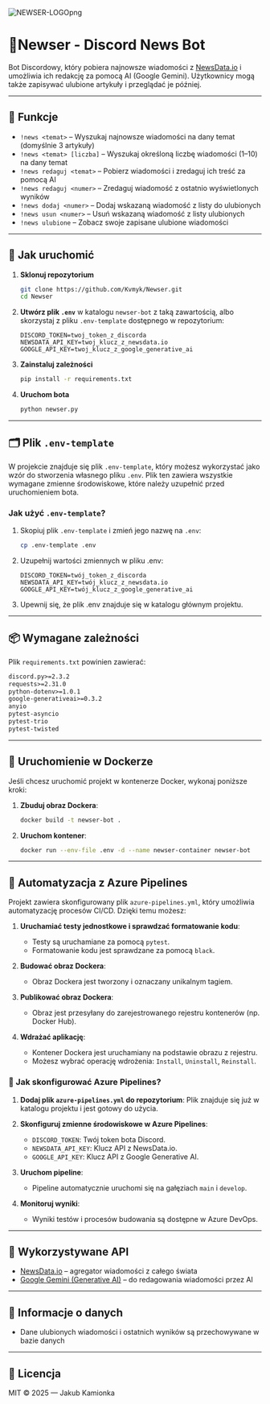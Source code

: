 ![NEWSER-LOGOpng](https://github.com/user-attachments/assets/dc38e2ed-4970-45d8-b8a7-93e7aa7a459a)
# 🤖Newser - Discord News Bot

Bot Discordowy, który pobiera najnowsze wiadomości z [NewsData.io](https://newsdata.io) i umożliwia ich redakcję za pomocą AI (Google Gemini). Użytkownicy mogą także zapisywać ulubione artykuły i przeglądać je później.

---

## 🧩 Funkcje

- `!news <temat>` – Wyszukaj najnowsze wiadomości na dany temat (domyślnie 3 artykuły)
- `!news <temat> [liczba]` – Wyszukaj określoną liczbę wiadomości (1–10) na dany temat
- `!news redaguj <temat>` – Pobierz wiadomości i zredaguj ich treść za pomocą AI
- `!news redaguj <numer>` – Zredaguj wiadomość z ostatnio wyświetlonych wyników
- `!news dodaj <numer>` – Dodaj wskazaną wiadomość z listy do ulubionych
- `!news usun <numer>` – Usuń wskazaną wiadomość z listy ulubionych
- `!news ulubione` – Zobacz swoje zapisane ulubione wiadomości

---

## 🚀 Jak uruchomić

1. **Sklonuj repozytorium**
   ```bash
   git clone https://github.com/Kvmyk/Newser.git
   cd Newser
   ```

2. **Utwórz plik `.env`** w katalogu `newser-bot` z taką zawartością, albo skorzystaj z pliku `.env-template` dostępnego w repozytorium:
   ```env
   DISCORD_TOKEN=twoj_token_z_discorda
   NEWSDATA_API_KEY=twoj_klucz_z_newsdata.io
   GOOGLE_API_KEY=twoj_klucz_z_google_generative_ai
   ```

3. **Zainstaluj zależności**
   ```bash
   pip install -r requirements.txt
   ```

4. **Uruchom bota**
   ```bash
   python newser.py
   ```

---

## 🗂️ Plik `.env-template`

W projekcie znajduje się plik `.env-template`, który możesz wykorzystać jako wzór do stworzenia własnego pliku `.env`. Plik ten zawiera wszystkie wymagane zmienne środowiskowe, które należy uzupełnić przed uruchomieniem bota.

### Jak użyć `.env-template`?

1. Skopiuj plik `.env-template` i zmień jego nazwę na `.env`:
   ```bash
   cp .env-template .env
   ```
2. Uzupełnij wartości zmiennych w pliku .env:
   ```
   DISCORD_TOKEN=twój_token_z_discorda
   NEWSDATA_API_KEY=twój_klucz_z_newsdata.io
   GOOGLE_API_KEY=twój_klucz_z_google_generative_ai
   ```
3. Upewnij się, że plik .env znajduje się w katalogu głównym projektu.
---

## 📦 Wymagane zależności

Plik `requirements.txt` powinien zawierać:

```txt
discord.py>=2.3.2
requests>=2.31.0
python-dotenv>=1.0.1
google-generativeai>=0.3.2
anyio
pytest-asyncio
pytest-trio
pytest-twisted

```

---

## 🐳 Uruchomienie w Dockerze

Jeśli chcesz uruchomić projekt w kontenerze Docker, wykonaj poniższe kroki:

1. **Zbuduj obraz Dockera**:
   ```bash
   docker build -t newser-bot .
   ```
2. **Uruchom kontener**:
   ```bash
   docker run --env-file .env -d --name newser-container newser-bot
   ```

---

## 🤖 Automatyzacja z Azure Pipelines

Projekt zawiera skonfigurowany plik `azure-pipelines.yml`, który umożliwia automatyzację procesów CI/CD. Dzięki temu możesz:

1. **Uruchamiać testy jednostkowe i sprawdzać formatowanie kodu**:
   - Testy są uruchamiane za pomocą `pytest`.
   - Formatowanie kodu jest sprawdzane za pomocą `black`.

2. **Budować obraz Dockera**:
   - Obraz Dockera jest tworzony i oznaczany unikalnym tagiem.

3. **Publikować obraz Dockera**:
   - Obraz jest przesyłany do zarejestrowanego rejestru kontenerów (np. Docker Hub).

4. **Wdrażać aplikację**:
   - Kontener Dockera jest uruchamiany na podstawie obrazu z rejestru.
   - Możesz wybrać operację wdrożenia: `Install`, `Uninstall`, `Reinstall`.

### 🚀 Jak skonfigurować Azure Pipelines?

1. **Dodaj plik `azure-pipelines.yml` do repozytorium**:
   Plik znajduje się już w katalogu projektu i jest gotowy do użycia.

2. **Skonfiguruj zmienne środowiskowe w Azure Pipelines**:
   - `DISCORD_TOKEN`: Twój token bota Discord.
   - `NEWSDATA_API_KEY`: Klucz API z NewsData.io.
   - `GOOGLE_API_KEY`: Klucz API z Google Generative AI.

3. **Uruchom pipeline**:
   - Pipeline automatycznie uruchomi się na gałęziach `main` i `develop`.

4. **Monitoruj wyniki**:
   - Wyniki testów i procesów budowania są dostępne w Azure DevOps.

---

## 🧠 Wykorzystywane API

- [NewsData.io](https://newsdata.io) – agregator wiadomości z całego świata
- [Google Gemini (Generative AI)](https://makersuite.google.com/app/apikey) – do redagowania wiadomości przez AI

---

## 💾 Informacje o danych

- Dane ulubionych wiadomości i ostatnich wyników są przechowywane w bazie danych

---

## 🪪 Licencja

MIT © 2025 — Jakub Kamionka
